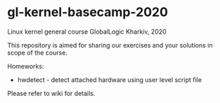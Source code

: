 # gl-kernel-basecamp-2020
Linux kernel general course
GlobalLogic Kharkiv, 2020

This repository is aimed for sharing our exercises and your solutions in scope of the course.

Homeworks:
- hwdetect - detect attached hardware using user level script file


Please refer to wiki for details.
